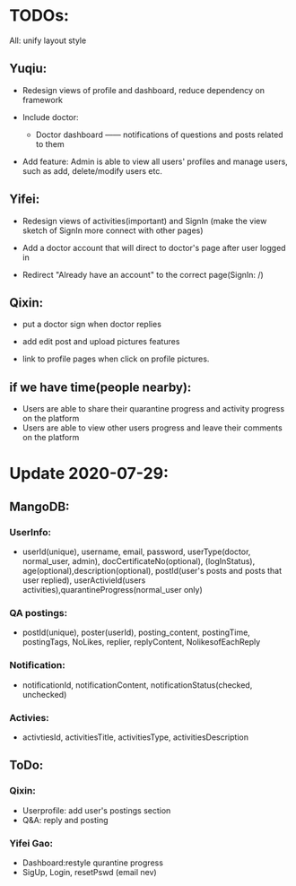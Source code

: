 # TODOs:

All: unify layout style

## Yuqiu:

- Redesign views of profile and dashboard, reduce dependency on framework

- Include doctor:
  - Doctor dashboard —— notifications of questions and posts related to them

- Add feature:
Admin is able to view all users' profiles and manage users, such as add, delete/modify users etc.


## Yifei:

- Redesign views of activities(important) and SignIn (make the view sketch of SignIn more connect with other pages)

- Add a doctor account that will direct to doctor's page after user logged in 

- Redirect "Already have an account" to the correct page(SignIn: /)

## Qixin:
- put a doctor sign when doctor replies

- add edit post and upload pictures features

- link to profile pages when click on profile pictures.


## if we have time(people nearby):
- Users are able to share their quarantine progress and activity progress on the
platform
- Users are able to view other users progress and leave their comments on the
platform


# Update 2020-07-29:

## MangoDB:

### UserInfo:
- userId(unique), username, email, password, userType(doctor, normal_user, admin), docCertificateNo(optional), (logInStatus), age(optional),description(optional), postId(user's posts and posts that user replied), userActivieId(users activities),quarantineProgress(normal_user only)

### QA postings: 
- postId(unique), poster(userId), posting_content, postingTime, postingTags, NoLikes, replier, replyContent, NolikesofEachReply

### Notification:
- notificationId, notificationContent, notificationStatus(checked, unchecked)

### Activies:
- activtiesId, activitiesTitle, activitiesType, activitiesDescription

## ToDo:

### Qixin:
- Userprofile: add user's postings section
- Q&A: reply and posting

### Yifei Gao:
- Dashboard:restyle qurantine progress
- SigUp, Login, resetPswd (email nev)


